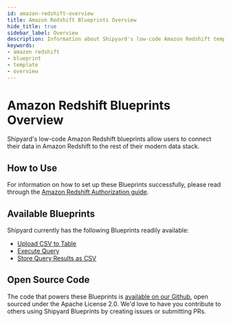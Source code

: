 ```yaml
---
id: amazon-redshift-overview
title: Amazon Redshift Blueprints Overview
hide_title: true
sidebar_label: Overview
description: Information about Shipyard's low-code Amazon Redshift templates.
keywords:
- amazon redshift
- blueprint
- template
- overview
---
```


# Amazon Redshift Blueprints Overview

Shipyard's low-code Amazon Redshift blueprints allow users to connect their data in Amazon Redshift to the rest of their modern data stack.

## How to Use
For information on how to set up these Blueprints successfully, please read through the [Amazon Redshift Authorization guide](amazon-redshift-authorization.md).

## Available Blueprints
Shipyard currently has the following Blueprints readily available: 
- [Upload CSV to Table](amazon-redshift-upload-csv-to-table.md)
- [Execute Query](amazon-redshift-execute-query.md)
- [Store Query Results as CSV](amazon-redshift-store-query-results-as-csv.md)

## Open Source Code
The code that powers these Blueprints is [available on our Github](https://www.shipyardapp.com/docs/blueprint-library/amazon-redshift), open sourced under the Apache License 2.0. We'd love to have you contribute to others using Shipyard Blueprints by creating issues or submitting PRs.
